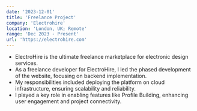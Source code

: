 ```yaml
---
date: '2023-12-01'
title: 'Freelance Project'
company: 'Electrohire'
location: 'London, UK; Remote'
range: 'Dec 2023 - Present'
url: 'https://electrohire.com'
---
```


- ElectroHire is the ultimate freelance marketplace for electronic design services.
- As a freelance developer for ElectroHire, I led the phased development of the website, focusing on backend implementation.
- My responsibilities included deploying the platform on cloud infrastructure, ensuring scalability and reliability.
- I played a key role in enabling features like Profile Building, enhancing user engagement and project connectivity.

